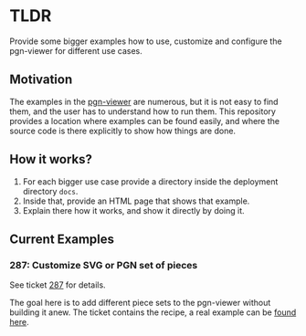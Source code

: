 # TLDR

Provide some bigger examples how to use, customize and configure the pgn-viewer for different use cases.

## Motivation

The examples in the [pgn-viewer]() are numerous, but it is not easy to find them, and the user has to understand how to run them. This repository provides a location where examples can be found easily, and where the source code is there explicitly to show how things are done.

## How it works?

1. For each bigger use case provide a directory inside the deployment directory `docs`.
2. Inside that, provide an HTML page that shows that example.
3. Explain there how it works, and show it directly by doing it.

## Current Examples

### 287: Customize SVG or PGN set of pieces

See ticket [287](https://github.com/mliebelt/PgnViewerJS/issues/287) for details.

The goal here is to add different piece sets to the pgn-viewer without building it anew. The ticket contains the recipe, a real example can be [found here](http://mliebelt.github.io/pgn-viewer-examples/customize-pieces/index.html).